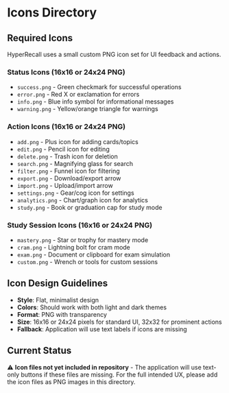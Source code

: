 # Icons Directory

## Required Icons

HyperRecall uses a small custom PNG icon set for UI feedback and actions.

### Status Icons (16x16 or 24x24 PNG)
- `success.png` - Green checkmark for successful operations
- `error.png` - Red X or exclamation for errors
- `info.png` - Blue info symbol for informational messages
- `warning.png` - Yellow/orange triangle for warnings

### Action Icons (16x16 or 24x24 PNG)
- `add.png` - Plus icon for adding cards/topics
- `edit.png` - Pencil icon for editing
- `delete.png` - Trash icon for deletion
- `search.png` - Magnifying glass for search
- `filter.png` - Funnel icon for filtering
- `export.png` - Download/export arrow
- `import.png` - Upload/import arrow
- `settings.png` - Gear/cog icon for settings
- `analytics.png` - Chart/graph icon for analytics
- `study.png` - Book or graduation cap for study mode

### Study Session Icons (16x16 or 24x24 PNG)
- `mastery.png` - Star or trophy for mastery mode
- `cram.png` - Lightning bolt for cram mode
- `exam.png` - Document or clipboard for exam simulation
- `custom.png` - Wrench or tools for custom sessions

## Icon Design Guidelines

- **Style**: Flat, minimalist design
- **Colors**: Should work with both light and dark themes
- **Format**: PNG with transparency
- **Size**: 16x16 or 24x24 pixels for standard UI, 32x32 for prominent actions
- **Fallback**: Application will use text labels if icons are missing

## Current Status

⚠️ **Icon files not yet included in repository** - The application will use text-only buttons if these files are missing. For the full intended UX, please add the icon files as PNG images in this directory.
